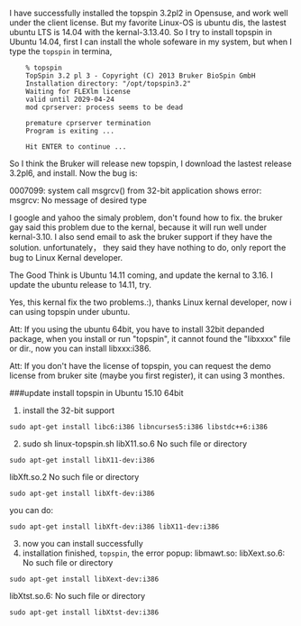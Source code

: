 I have successfully installed the topspin 3.2pl2 in Opensuse, and work well under the client license. But my favorite Linux-OS is ubuntu dis, the lastest ubuntu LTS is 14.04 with the kernal-3.13.40. So I try to install topspin in Ubuntu 14.04, first I can install the whole sofeware in my system, but when I type the `topspin` in termina,
```
    % topspin
    TopSpin 3.2 pl 3 - Copyright (C) 2013 Bruker BioSpin GmbH
    Installation directory: "/opt/topspin3.2"
    Waiting for FLEXlm license
    valid until 2029-04-24
    mod cprserver: process seems to be dead

    premature cprserver termination
    Program is exiting ...

    Hit ENTER to continue ...
```
So I think the Bruker will release new topspin, I download the lastest release 3.2pl6, and install. Now the bug is:

0007099: system call msgrcv() from 32-bit application shows error:  msgrcv: No message of desired type

I google and yahoo the simaly problem, don't found how to fix. the bruker gay said this problem due to the kernal, because it will run well under kernal-3.10. I also send email to ask the bruker support if they have the solution. unfortunately， they said they have nothing to do, only report the bug to Linux Kernal developer.

The Good Think is Ubuntu 14.11 coming, and update the kernal to 3.16. I update the ubuntu release to 14.11, try.

Yes, this kernal fix the two problems.:), thanks Linux kernal developer, now i can using topspin under ubuntu.

Att: If you using the ubuntu 64bit, you have to install 32bit depanded package, when you install or run "topspin", it cannot found the "libxxxx" file or dir., now you can install libxxx:i386.

Att: If you don't have the license of topspin, you can request the demo license from bruker site (maybe you first register), it can using 3 monthes.

###update install topspin in Ubuntu 15.10 64bit
1. install the 32-bit support
```
sudo apt-get install libc6:i386 libncurses5:i386 libstdc++6:i386
```
2. sudo sh linux-topspin.sh
libX11.so.6 No such file or directory
```
sudo apt-get install libX11-dev:i386
```
libXft.so.2 No such file or directory
```
sudo apt-get install libXft-dev:i386
```
you can do:
```
sudo apt-get install libXft-dev:i386 libX11-dev:i386
```
3. now you can install successfully
4. installation finished, ```topspin```, the error popup:
libmawt.so: libXext.so.6: No such file or directory
```
sudo apt-get install libXext-dev:i386
```
libXtst.so.6: No such file or directory
```
sudo apt-get install libXtst-dev:i386